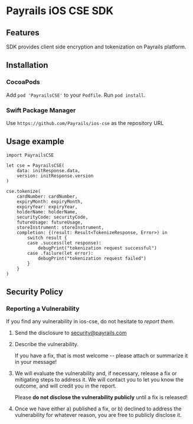 # Payrails iOS CSE SDK

## Features

SDK provides client side encryption and tokenization on Payrails platform.

## Installation

### CocoaPods

Add `pod 'PayrailsCSE'` to your `Podfile`.
Run `pod install`.

### Swift Package Manager

Use `https://github.com/Payrails/ios-cse` as the repository URL

## Usage example

```(swift)
import PayrailsCSE

let cse = PayrailsCSE(
    data: initResponse.data,
    version: initResponse.version
)

cse.tokenize(
    cardNumber: cardNumber,
    expiryMonth: expiryMonth,
    expiryYear: expiryYear,
    holderName: holderName,
    securityCode: securityCode,
    futureUsage: futureUsage,
    storeInstrument: storeInstrument,
    completion: {(result: Result<TokenizeResponse, Error>) in
        switch result {
        case .success(let response):
            debugPrint("tokenization request successful")
        case .failure(let error):
            debugPrint("tokenization request failed")
        }
    }
)
```

## Security Policy

### Reporting a Vulnerability

If you find any vulnerability in ios-cse, do not hesitate to _report them_.

1. Send the disclosure to security@payrails.com

2. Describe the vulnerability.

   If you have a fix, that is most welcome -- please attach or summarize it in your message!

3. We will evaluate the vulnerability and, if necessary, release a fix or mitigating steps to address it. We will contact you to let you know the outcome, and will credit you in the report.

   Please **do not disclose the vulnerability publicly** until a fix is released!

4. Once we have either a) published a fix, or b) declined to address the vulnerability for whatever reason, you are free to publicly disclose it.
